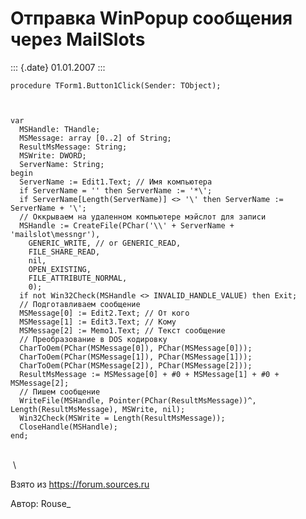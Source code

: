 Отправка WinPopup сообщения через MailSlots
===========================================

::: {.date}
01.01.2007
:::

    procedure TForm1.Button1Click(Sender: TObject);
     

     
    var
      MSHandle: THandle;
      MSMessage: array [0..2] of String;
      ResultMsMessage: String;
      MSWrite: DWORD;
      ServerName: String;
    begin
      ServerName := Edit1.Text; // Имя компьютера
      if ServerName = '' then ServerName := '*\';
      if ServerName[Length(ServerName)] <> '\' then ServerName := ServerName + '\';
      // Оккрываем на удаленном компьютере мэйслот для записи
      MSHandle := CreateFile(PChar('\\' + ServerName + 'mailslot\messngr'),
        GENERIC_WRITE, // or GENERIC_READ,
        FILE_SHARE_READ,
        nil,
        OPEN_EXISTING,
        FILE_ATTRIBUTE_NORMAL,
        0);
      if not Win32Check(MSHandle <> INVALID_HANDLE_VALUE) then Exit;
      // Подготавливаем сообщение
      MSMessage[0] := Edit2.Text; // От кого
      MSMessage[1] := Edit3.Text; // Кому
      MSMessage[2] := Memo1.Text; // Текст сообщение
      // Преобразование в DOS кодировку
      CharToOem(PChar(MSMessage[0]), PChar(MSMessage[0]));
      CharToOem(PChar(MSMessage[1]), PChar(MSMessage[1]));
      CharToOem(PChar(MSMessage[2]), PChar(MSMessage[2]));
      ResultMsMessage := MSMessage[0] + #0 + MSMessage[1] + #0 + MSMessage[2];
      // Пишем сообщение
      WriteFile(MSHandle, Pointer(PChar(ResultMsMessage))^, Length(ResultMsMessage), MSWrite, nil);
      Win32Check(MSWrite = Length(ResultMsMessage));
      CloseHandle(MSHandle);
    end;

 \
 \

Взято из <https://forum.sources.ru>

Автор: Rouse\_
